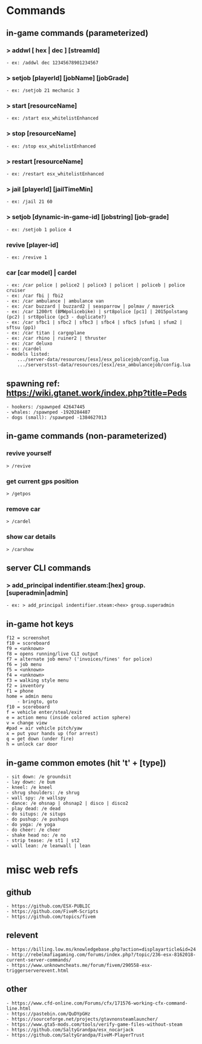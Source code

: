 # Commands
## in-game commands (parameterized)
### > addwl [ hex | dec ] [streamId]
    - ex: /addwl dec 12345678901234567
    
### > setjob [playerId] [jobName] [jobGrade]
    - ex: /setjob 21 mechanic 3
    
### > start [resourceName]
    - ex: /start esx_whitelistEnhanced
    
### > stop [resourceName]
    - ex: /stop esx_whitelistEnhanced
    
### > restart [resourceName]
    - ex: /restart esx_whitelistEnhanced

### > jail [playerId] [jailTimeMin]
    - ex: /jail 21 60
    
### > setjob [dynamic-in-game-id] [jobstring] [job-grade]
    - ex: /setjob 1 police 4
    
### revive [player-id]
    - ex: /revive 1
    
### car [car model] | cardel
    - ex: /car police | police2 | police3 | policet | policeb | police cruiser
    - ex: /car fbi | fbi2
    - ex: /car ambulance | ambulance van
    - ex: /car buzzard | buzzard2 | seasparrow | polmav / maverick
    - ex: /car 1200rt (BMWpolicebike) | srt8police [pc1] | 2015polstang (pc2) | srt8police (pc3 - duplicate?)
    - ex: /car sfbc1 | sfbc2 | sfbc3 | sfbc4 | sfbc5 |sfum1 | sfum2 | sftsu (pp1)
    - ex: /car titan | cargoplane 
    - ex: /car rhino | ruiner2 | thruster
    - ex: /car deluxo
    - ex: /cardel
    - models listed:
        .../server-data/resources/[esx]/esx_policejob/config.lua
        .../serverstsst-data/resources/[esx]/esx_ambulancejob/config.lua
        

## spawning ref: https://wiki.gtanet.work/index.php?title=Peds
    - hookers: /spawnped 42647445
    - whales: /spawnped -1920284487
    - dogs (small): /spawnped -1384627013
## in-game commands (non-parameterized)
### revive yourself
    > /revive

### get current gps position
    > /getpos
    
### remove car
    > /cardel

### show car details
    > /carshow

## server CLI commands
### > add_principal indentifier.steam:[hex] group.[superadmin|admin]
    - ex: > add_principal indentifier.steam:<hex> group.superadmin


## in-game hot keys
    f12 = screenshot
    f10 = scoreboard
    f9 = <unknown>
    f8 = opens running/live CLI output
    f7 = alternate job menu? ('invoices/fines' for police)
    f6 = job menu
    f5 = <unknown>
    f4 = <unknown>
    f3 = walking style menu
    f2 = inventory
    f1 = phone
    home = admin menu
        - bringto, goto
    f10 = scoreboard
    f = vehicle enter/steal/exit
    e = action menu (inside colored action sphere)
    v = change view
    #pad = air vehicle pitch/yaw 
    x = put your hands up (for arrest)
    q = get down (under fire)
    h = unlock car door
    
## in-game common emotes (hit 't' + [type])
    - sit down: /e groundsit
    - lay down: /e bum
    - kneel: /e kneel
    - shrug shoulders: /e shrug
    - wall spy: /e wallspy
    - dance: /e ohsnap | ohsnap2 | disco | disco2
    - play dead: /e dead
    - do situps: /e situps
    - do pushup: /e pushups
    - do yoga: /e yoga
    - do cheer: /e cheer
    - shake head no: /e no
    - strip tease: /e st1 | st2
    - wall lean: /e leanwall | lean

# misc web refs
## github
    - https://github.com/ESX-PUBLIC
    - https://github.com/FiveM-Scripts
    - https://github.com/topics/fivem
    
## relevent
    - https://billing.low.ms/knowledgebase.php?action=displayarticle&id=24
    - http://rebelmafiagaming.com/forums/index.php?/topic/236-esx-8162018-current-server-commands/
    - https://www.unknowncheats.me/forum/fivem/290558-esx-triggerserverevent.html

## other
    - https://www.cfd-online.com/Forums/cfx/171576-working-cfx-command-line.html
    - https://pastebin.com/QuDYpGHz
    - https://sourceforge.net/projects/gtavnonsteamlauncher/
    - https://www.gta5-mods.com/tools/verify-game-files-without-steam
    - https://github.com/SaltyGrandpa/esx_nocarjack
    - https://github.com/SaltyGrandpa/FiveM-PlayerTrust

